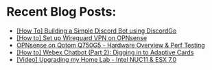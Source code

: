 # Recent Blog Posts: 

<!-- BLOG-POST-LIST:START -->
- [[How To] Building a Simple Discord Bot using DiscordGo](https://0x2142.com/how-to-discordgo-bot/)
- [[How to] Set up Wireguard VPN on OPNsense](https://0x2142.com/how-to-set-up-wireguard-on-opnsense/)
- [OPNsense on Qotom Q750G5 - Hardware Overview &amp; Perf Testing](https://0x2142.com/opnsense-qotom-q750gs/)
- [[How to] Webex Chatbot &lpar;Part 2&rpar;: Digging in to Adaptive Cards](https://0x2142.com/webex-chatbot-with-adaptivecards/)
- [[Video] Upgrading my Home Lab - Intel NUC11 &amp; ESX 7.0](https://0x2142.com/home-lab-upgrade-intel-nuc11/)
<!-- BLOG-POST-LIST:END -->
